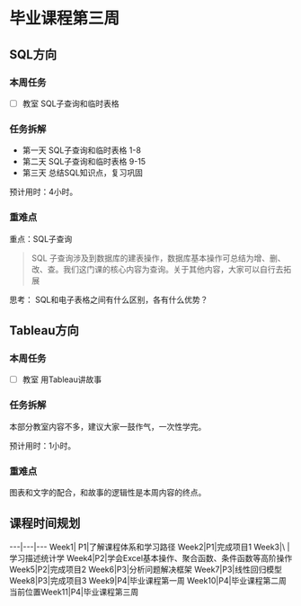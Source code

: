 # 毕业课程第三周

## SQL方向

### 本周任务

  - [ ] 教室 SQL子查询和临时表格


###  任务拆解
  - 第一天 SQL子查询和临时表格 1-8
  - 第二天 SQL子查询和临时表格 9-15
  - 第三天 总结SQL知识点，复习巩固

预计用时：4小时。
###  重难点

重点：SQL子查询

> SQL 子查询涉及到数据库的建表操作，数据库基本操作可总结为增、删、改、查。我们这门课的核心内容为查询。关于其他内容，大家可以自行去拓展

思考： SQL和电子表格之间有什么区别，各有什么优势？

## Tableau方向

###  本周任务

  - [ ] 教室 用Tableau讲故事

###  任务拆解
  本部分教室内容不多，建议大家一鼓作气，一次性学完。

预计用时：1小时。

###  重难点

图表和文字的配合，和故事的逻辑性是本周内容的终点。

##  课程时间规划

---|---|---
Week1| P1|了解课程体系和学习路径
Week2|P1|完成项目1
Week3|\ |学习描述统计学
Week4|P2|学会Excel基本操作、聚合函数、条件函数等高阶操作
Week5|P2|完成项目2
Week6|P3|分析问题解决框架
Week7|P3|线性回归模型
Week8|P3|完成项目3
Week9|P4|毕业课程第一周
Week10|P4|毕业课程第二周
当前位置Week11|P4|毕业课程第三周
